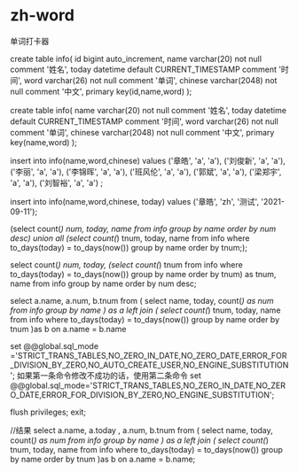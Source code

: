 # zh-word
单词打卡器

create table info(
id bigint  auto_increment,
name  varchar(20) not null comment '姓名',
today datetime default CURRENT_TIMESTAMP comment '时间',
word varchar(26)  not null comment '单词',
chinese varchar(2048) not null comment '中文',
primary key(id,name,word)
);

create table info(
name  varchar(20) not null comment '姓名',
today datetime default CURRENT_TIMESTAMP comment '时间',
word varchar(26)  not null comment '单词',
chinese varchar(2048) not null comment '中文',
primary key(name,word)
);

insert into info(name,word,chinese) values
('章皓', 'a', 'a'),
('刘俊新', 'a', 'a'),
('李丽', 'a', 'a'),
('李锦晖', 'a', 'a'),
('班风伦', 'a', 'a'),
('郭斌', 'a', 'a'),
('梁郑宇', 'a', 'a'),
('刘智裕', 'a', 'a')
;

insert into info(name,word,chinese, today) values
('章皓', 'zh', '测试', '2021-09-11');

(select count(*) num, today, name from info group by name order by num desc)  union all   (select count(*) tnum, today, name from info  where to_days(today) = to_days(now())    group by name order by tnum;);



select count(*) num, today, (select count(*) tnum from info  where to_days(today) = to_days(now()) group by name order by tnum)  as tnum,  name from info group by name order by num desc;

select a.name,
        a.num,
       b.tnum
from
        (
        select 
            name, today, count(*) as num
        from
            info
        group by name
) as a left join (
select count(*) tnum, today, name 
from info  where to_days(today) = to_days(now()) 
group by name order by tnum
)as b on a.name = b.name


set @@global.sql_mode ='STRICT_TRANS_TABLES,NO_ZERO_IN_DATE,NO_ZERO_DATE,ERROR_FOR_DIVISION_BY_ZERO,NO_AUTO_CREATE_USER,NO_ENGINE_SUBSTITUTION';
如果第一条命令修改不成功的话，使用第二条命令
set @@global.sql_mode='STRICT_TRANS_TABLES,NO_ZERO_IN_DATE,NO_ZERO_DATE,ERROR_FOR_DIVISION_BY_ZERO,NO_ENGINE_SUBSTITUTION';

flush privileges;
exit;

//结果
select a.name, a.today ,   a.num,        b.tnum from         (         select             name, today, count(*) as num         from             info         group by name ) as a left join ( select count(*) tnum, today, name  from info  where to_days(today) = to_days(now())  group by name order by tnum )as b on a.name = b.name;













